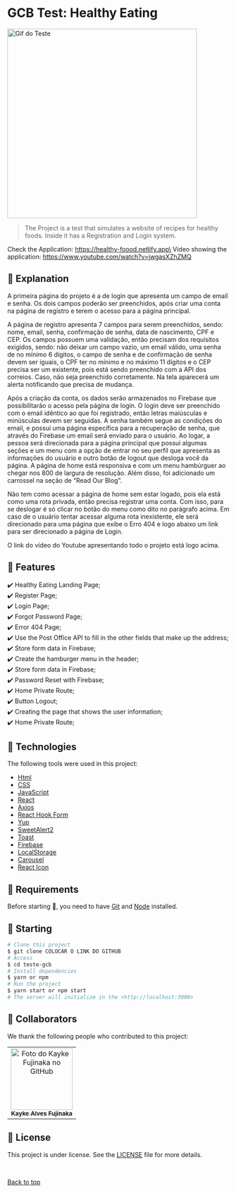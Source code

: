 # GCB Test: Healthy Eating

<img src="./public/assets/img/gif.gif" width="430px" alt="Gif do Teste">

>  The Project is a test that simulates a website of recipes for healthy foods. Inside it has a Registration and Login system.

Check the Application: https://healthy-foood.netlify.app\
Video showing the application: https://www.youtube.com/watch?v=jwgasXZhZMQ
## :page_facing_up: Explanation

A primeira página do projeto é a de login que apresenta um campo de email e senha. Os dois campos poderão ser preenchidos, após criar uma conta na página de registro e terem o acesso para a página principal.

A página de registro apresenta 7 campos para serem preenchidos, sendo: nome, email, senha, confirmação de senha, data de nascimento, CPF e CEP. Os campos possuem uma validação, então precisam dos requisitos exigidos, sendo: não deixar um campo vazio, um email válido, uma senha de no mínimo 6 dígitos, o campo de senha e de confirmação de senha devem ser iguais, o CPF ter no mínimo e no máximo 11 dígitos e o CEP precisa ser um existente, pois está sendo preenchido com a API dos correios.  Caso, não seja preenchido corretamente. Na tela aparecerá um alerta notificando que precisa de mudança.

Após a criação da conta, os dados serão armazenados no Firebase que possibilitarão o acesso pela página de login. O login deve ser preenchido com o email idêntico ao que foi registrado, então letras maiúsculas e minúsculas devem ser seguidas. A senha também segue as condições do email, e possui uma página específica para a recuperação de senha, que através do Firebase um email será enviado para o usuário. Ao logar, a pessoa será direcionada para a página principal que possui algumas seções e um menu com a opção de entrar no seu perfil que apresenta as informações do usuário e outro botão de logout que desloga você da página. A página de home está responsiva e com um menu hambúrguer ao chegar nos 800 de largura de resolução.  Além disso, foi adicionado um carrossel na seção de “Read Our Blog”.

Não tem como acessar a página de home sem estar logado, pois ela está como uma rota privada, então precisa registrar uma conta. Com isso, para se deslogar é só clicar no botão do menu como dito no parágrafo acima.
Em caso de o usuário tentar acessar alguma rota inexistente, ele será direcionado para uma página que exibe o Erro 404 e logo abaixo um link para ser direcionado a página de Login.

O link do vídeo do Youtube apresentando todo o projeto está logo acima.


## :dart: Features ##

:heavy_check_mark: Healthy Eating Landing Page;\
:heavy_check_mark: Register Page;\
:heavy_check_mark: Login Page;\
:heavy_check_mark: Forgot Password Page;\
:heavy_check_mark: Error 404 Page;\
:heavy_check_mark: Use the Post Office API to fill in the other fields that make up the address;\
:heavy_check_mark: Store form data in Firebase;\
:heavy_check_mark: Create the hamburger menu in the header;\
:heavy_check_mark: Store form data in Firebase;\
:heavy_check_mark: Password Reset with Firebase;\
:heavy_check_mark: Home Private Route;\
:heavy_check_mark: Button Logout;\
:heavy_check_mark: Creating the page that shows the user information;\
:heavy_check_mark: Home Private Route;

## :rocket: Technologies ##

The following tools were used in this project:

- [Html](https://developer.mozilla.org/pt-BR/docs/Web/HTML/Element/html/)  
- [CSS](https://developer.mozilla.org/pt-BR/docs/Web/CSS)  
- [JavaScript](https://developer.mozilla.org/pt-BR/docs/Web/JavaScript) 
- [React](https://pt-br.reactjs.org/)
- [Axios](https://axios-http.com/docs/intro)
- [React Hook Form](https://react-hook-form.com/get-started)
- [Yup](https://www.npmjs.com/package/yup)
- [SweetAlert2](https://sweetalert.js.org/docs/)  
- [Toast](https://fkhadra.github.io/react-toastify/introduction/)
- [Firebase](https://firebase.google.com/docs?hl=pt)  
- [LocalStorage](https://developer.mozilla.org/pt-BR/docs/Web/API/Window/localStorage)
- [Carousel](https://www.npmjs.com/package/react-multi-carousel)
- [React Icon](https://react-icons.github.io/react-icons/)



## :closed_book: Requirements ##

Before starting :checkered_flag:, you need to have [Git](https://git-scm.com) and [Node](https://nodejs.org/en/) installed.

## :checkered_flag: Starting ##

```bash
# Clone this project
$ git clone COLOCAR O LINK DO GITHUB
# Access
$ cd teste-gcb
# Install dependencies
$ yarn or npm 
# Run the project
$ yarn start or npm start 
# The server will initialize in the <http://localhost:3000>
```

## 🤝 Collaborators

We thank the following people who contributed to this project:

<table>
  <tr>
    <td align="center">
      <a href="#">
        <img src="https://avatars.githubusercontent.com/u/98772000?s=400&u=80de9af672be7f75cc7a546838552cf63d5b82fe&v=4" width="140px;" alt="Foto do Kayke Fujinaka no GitHub"/><br>
        <sub>
          <b>Kayke Alves Fujinaka</b>
        </sub>
      </a>
    </td>
  </tr>
</table>

## 📝 License

This project is under license. See the [LICENSE](LICENSE.md) file for more details.

&#xa0;

<a href="#top">Back to top</a>
